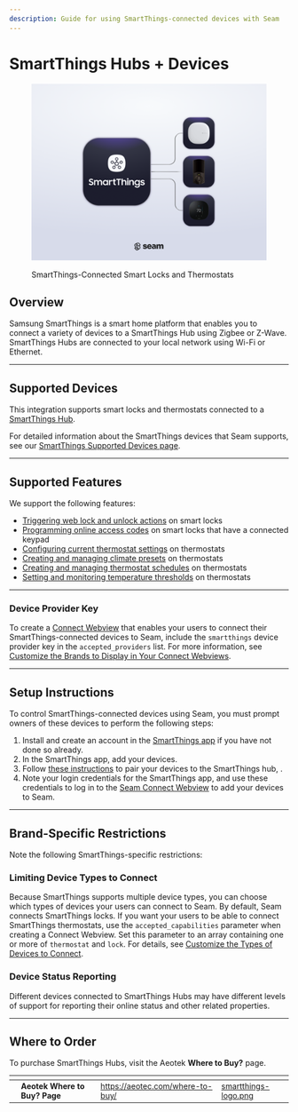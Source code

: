 ```yaml
---
description: Guide for using SmartThings-connected devices with Seam
---
```


# SmartThings Hubs + Devices

<figure><picture><source srcset="../../.gitbook/assets/smartthings-manufacturer-page-cover-dark.png" media="(prefers-color-scheme: dark)"><img src="../../.gitbook/assets/smartthings-manufacturer-page-cover-light.png" alt="SmartThings-Connected Smart Locks and Thermostats"></picture><figcaption><p>SmartThings-Connected Smart Locks and Thermostats</p></figcaption></figure>

## Overview

Samsung SmartThings is a smart home platform that enables you to connect a variety of devices to a SmartThings Hub using Zigbee or Z-Wave. SmartThings Hubs are connected to your local network using Wi-Fi or Ethernet.

***

## Supported Devices

This integration supports smart locks and thermostats connected to a [SmartThings Hub](https://aeotec.com/where-to-buy/).

For detailed information about the SmartThings devices that Seam supports, see our [SmartThings Supported Devices page](https://www.seam.co/manufacturers/smartthings).

***

## Supported Features

We support the following features:

* [Triggering web lock and unlock actions](../../products/smart-locks/lock-and-unlock.md) on smart locks
* [Programming online access codes](../../products/smart-locks/access-codes/) on smart locks that have a connected keypad
* [Configuring current thermostat settings](../../products/thermostats/configure-current-climate-settings.md) on thermostats
* [Creating and managing climate presets](../../capability-guides/thermostats/creating-and-managing-climate-presets/) on thermostats
* [Creating and managing thermostat schedules](../../capability-guides/thermostats/creating-and-managing-thermostat-schedules.md) on thermostats
* [Setting and monitoring temperature thresholds](../../capability-guides/thermostats/setting-and-monitoring-temperature-thresholds.md) on thermostats

***

### Device Provider Key

To create a [Connect Webview](../../core-concepts/connect-webviews/) that enables your users to connect their SmartThings-connected devices to Seam, include the `smartthings` device provider key in the `accepted_providers` list. For more information, see [Customize the Brands to Display in Your Connect Webviews](../../core-concepts/connect-webviews/customizing-connect-webviews.md#customize-the-brands-to-display-in-your-connect-webviews).

***

## Setup Instructions

To control SmartThings-connected devices using Seam, you must prompt owners of these devices to perform the following steps:

1. Install and create an account in the [SmartThings app](https://www.samsung.com/us/support/owners/app/smartthings) if you have not done so already.
2. In the SmartThings app, add your devices.
3. Follow [these instructions](https://www.samsung.com/ca/support/mobile-devices/smartthings-how-to-set-up-your-hub/) to pair your devices to the SmartThings hub, .
4. Note your login credentials for the SmartThings app, and use these credentials to log in to the [Seam Connect Webview](../../core-concepts/connect-webviews/) to add your devices to Seam.

***

## Brand-Specific Restrictions

Note the following SmartThings-specific restrictions:

### Limiting Device Types to Connect

Because SmartThings supports multiple device types, you can choose which types of devices your users can connect to Seam. By default, Seam connects SmartThings locks. If you want your users to be able to connect SmartThings thermostats, use the `accepted_capabilities` parameter when creating a Connect Webview. Set this parameter to an array containing one or more of `thermostat` and `lock`. For details, see [Customize the Types of Devices to Connect](../../core-concepts/connect-webviews/customizing-connect-webviews.md#customize-the-types-of-devices-to-connect).

### Device Status Reporting

Different devices connected to SmartThings Hubs may have different levels of support for reporting their online status and other related properties.

***

## Where to Order

To purchase SmartThings Hubs, visit the Aeotek **Where to Buy?** page.

<table data-view="cards"><thead><tr><th></th><th></th><th></th><th data-hidden data-card-target data-type="content-ref"></th><th data-hidden data-card-cover data-type="files"></th></tr></thead><tbody><tr><td></td><td><strong>Aeotek Where to Buy? Page</strong></td><td></td><td><a href="https://aeotec.com/where-to-buy/">https://aeotec.com/where-to-buy/</a></td><td><a href="../../.gitbook/assets/smartthings-logo.png">smartthings-logo.png</a></td></tr></tbody></table>
